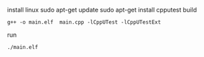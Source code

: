 
install linux
sudo apt-get update 
sudo apt-get install cpputest
build 
```
g++ -o main.elf  main.cpp -lCppUTest -lCppUTestExt
```
run
```
./main.elf
```